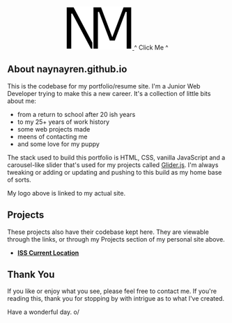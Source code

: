 <p align="center">
    <a href="https://naynayren.github.io/" target="_blank">
        <img src="img/logo.png" alt="My Logo" width="153" height="100" />
    </a>
    <span>^ Click Me ^</span>
</p>

## About naynayren.github.io

This is the codebase for my portfolio/resume site. I'm a Junior Web Developer trying to make this a new career. It's a collection of little bits about me:

- from a return to school after 20 ish years
- to my 25+ years of work history
- some web projects made
- meens of contacting me
- and some love for my puppy

The stack used to build this portfolio is HTML, CSS, vanilla JavaScript and a carousel-like slider that's used for my projects called <a href="https://nickpiscitelli.github.io/Glider.js/" target="_blank">Glider.js</a>. I'm always tweaking or adding or updating and pushing to this build as my home base of sorts.

My logo above is linked to my actual site.

## Projects

These projects also have their codebase kept here. They are viewable through the links, or through my Projects section of my personal site above.

- **[ISS Current Location](https://naynayren.github.io/iss-location/)**

## Thank You

If you like or enjoy what you see, please feel free to contact me. If you're reading this, thank you for stopping by with intrigue as to what I've created.

Have a wonderful day. o/
